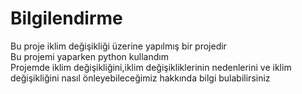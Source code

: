 # Bilgilendirme

Bu proje iklim değişikliği üzerine yapılmış bir projedir  
Bu projemi yaparken python kullandım  
Projemde iklim değişikliğini,iklim değişikliklerinin nedenlerini ve iklim değişikliğini nasıl önleyebileceğimiz hakkında bilgi bulabilirsiniz  






